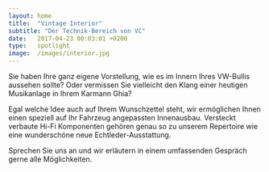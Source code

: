 ```yaml
---
layout: home
title:  "Vintage Interior"
subtitle: "Der Technik-Bereich von VC"
date:   2017-04-23 00:03:01 +0200
type:   spotlight
image:  /images/interior.jpg
---
```


Sie haben Ihre ganz eigene Vorstellung,
wie es im Innern Ihres VW-Bullis aussehen sollte?
Oder vermissen Sie vielleicht den Klang einer heutigen Musikanlage
in Ihrem Karmann Ghia?

Egal welche Idee auch auf Ihrem Wunschzettel steht,
wir ermöglichen Ihnen einen speziell auf Ihr Fahrzeug angepassten Innenausbau. Versteckt verbaute Hi-Fi Komponenten gehören genau so zu unserem Repertoire
wie eine wunderschöne neue Echtleder-Ausstattung.

Sprechen Sie uns an
und wir erläutern in einem umfassenden Gespräch gerne alle Möglichkeiten.
